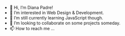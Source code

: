 - 👋 Hi, I’m Diana Padre!
- 👀 I’m interested in Web Design & Development.
- 🌱 I’m still currently learning JavaScript though.
- 💞️ I’m looking to collaborate on some projects someday.
- 📫 How to reach me ...

<!---
dnpdr19/dnpdr19 is a ✨ special ✨ repository because its `README.md` (this file) appears on your GitHub profile.
You can click the Preview link to take a look at your changes.
--->
